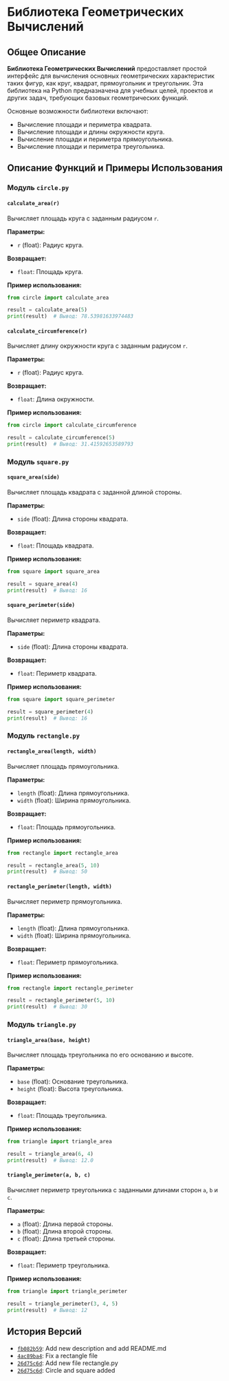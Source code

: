 
# Библиотека Геометрических Вычислений

## Общее Описание

**Библиотека Геометрических Вычислений** предоставляет простой интерфейс для вычисления основных геометрических характеристик таких фигур, как круг, квадрат, прямоугольник и треугольник. Эта библиотека на Python предназначена для учебных целей, проектов и других задач, требующих базовых геометрических функций.

Основные возможности библиотеки включают:
- Вычисление площади и периметра квадрата.
- Вычисление площади и длины окружности круга.
- Вычисление площади и периметра прямоугольника.
- Вычисление площади и периметра треугольника.

## Описание Функций и Примеры Использования

### Модуль `circle.py`

#### `calculate_area(r)`

Вычисляет площадь круга с заданным радиусом `r`.

**Параметры:**
- `r` (float): Радиус круга.

**Возвращает:**
- `float`: Площадь круга.

**Пример использования:**

```python
from circle import calculate_area

result = calculate_area(5)
print(result)  # Вывод: 78.53981633974483
```

#### `calculate_circumference(r)`

Вычисляет длину окружности круга с заданным радиусом `r`.

**Параметры:**
- `r` (float): Радиус круга.

**Возвращает:**
- `float`: Длина окружности.

**Пример использования:**

```python
from circle import calculate_circumference

result = calculate_circumference(5)
print(result)  # Вывод: 31.41592653589793
```

### Модуль `square.py`

#### `square_area(side)`

Вычисляет площадь квадрата с заданной длиной стороны.

**Параметры:**
- `side` (float): Длина стороны квадрата.

**Возвращает:**
- `float`: Площадь квадрата.

**Пример использования:**

```python
from square import square_area

result = square_area(4)
print(result)  # Вывод: 16
```

#### `square_perimeter(side)`

Вычисляет периметр квадрата.

**Параметры:**
- `side` (float): Длина стороны квадрата.

**Возвращает:**
- `float`: Периметр квадрата.

**Пример использования:**

```python
from square import square_perimeter

result = square_perimeter(4)
print(result)  # Вывод: 16
```

### Модуль `rectangle.py`

#### `rectangle_area(length, width)`

Вычисляет площадь прямоугольника.

**Параметры:**
- `length` (float): Длина прямоугольника.
- `width` (float): Ширина прямоугольника.

**Возвращает:**
- `float`: Площадь прямоугольника.

**Пример использования:**

```python
from rectangle import rectangle_area

result = rectangle_area(5, 10)
print(result)  # Вывод: 50
```

#### `rectangle_perimeter(length, width)`

Вычисляет периметр прямоугольника.

**Параметры:**
- `length` (float): Длина прямоугольника.
- `width` (float): Ширина прямоугольника.

**Возвращает:**
- `float`: Периметр прямоугольника.

**Пример использования:**

```python
from rectangle import rectangle_perimeter

result = rectangle_perimeter(5, 10)
print(result)  # Вывод: 30
```

### Модуль `triangle.py`

#### `triangle_area(base, height)`

Вычисляет площадь треугольника по его основанию и высоте.

**Параметры:**
- `base` (float): Основание треугольника.
- `height` (float): Высота треугольника.

**Возвращает:**
- `float`: Площадь треугольника.

**Пример использования:**

```python
from triangle import triangle_area

result = triangle_area(6, 4)
print(result)  # Вывод: 12.0
```

#### `triangle_perimeter(a, b, c)`

Вычисляет периметр треугольника с заданными длинами сторон `a`, `b` и `c`.

**Параметры:**
- `a` (float): Длина первой стороны.
- `b` (float): Длина второй стороны.
- `c` (float): Длина третьей стороны.

**Возвращает:**
- `float`: Периметр треугольника.

**Пример использования:**

```python
from triangle import triangle_perimeter

result = triangle_perimeter(3, 4, 5)
print(result)  # Вывод: 12
```

## История Версий
- [`fb082b59`](https://github.com/BeganovR/geometric_lib/commit/98381a23cac5a7b193e90cd135d8cbd3525f807f): Add new description and add README.md
- [`4ac89ba4`](https://github.com/BeganovR/geometric_lib/commit/e968d33def4e581d43a6d0123bd28375d304c9d8): Fix a rectangle file
- [`26d75c6d`](https://github.com/BeganovR/geometric_lib/commit/8ba9aeb3cea847b63a91ac378a2a6db758682460): Add new file rectangle.py
- [`26d75c6d`](https://github.com/BeganovR/geometric_lib/commit/8ba9aeb3cea847b63a91ac378a2a6db758682460): Circle and square added


